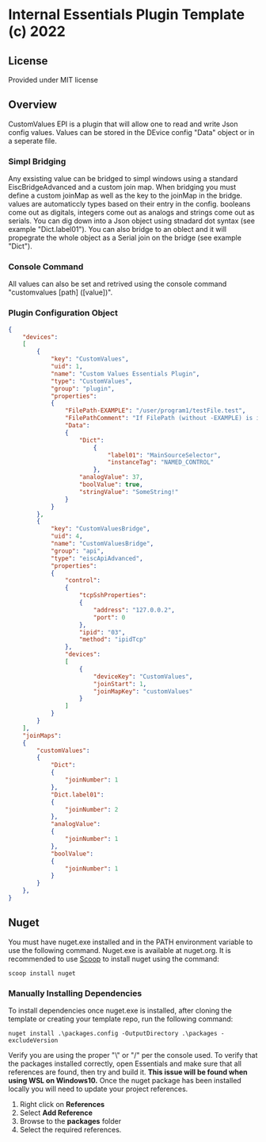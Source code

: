 # Internal Essentials Plugin Template (c) 2022

## License
Provided under MIT license

## Overview
CustomValues EPI is a plugin that will allow one to read and write Json config values. Values can be stored in the DEvice config "Data" object or in a seperate file.

### Simpl Bridging
Any exsisting value can be bridged to simpl windows using a standard EiscBridgeAdvanced and a custom join map. When bridging you must define a custom joinMap as well as the key to the joinMap in the bridge. values are automaticcly types based on their entry in the config. booleans come out as digitals, integers come out as analogs and strings come out as serials. You can dig down into a Json object using stnadard dot syntax (see example "Dict.label01"). You can also bridge to an oblect and it will propegrate the whole object as a Serial join on the bridge (see example "Dict").

### Console Command
All values can also be set and retrived using the console command "customvalues [path] ([value])".

### Plugin Configuration Object
```json
{
    "devices":
    [
        {
            "key": "CustomValues",
            "uid": 1,
            "name": "Custom Values Essentials Plugin",
            "type": "CustomValues",
            "group": "plugin",
            "properties":
            {
                "FilePath-EXAMPLE": "/user/program1/testFile.test",
                "FilePathComment": "If FilePath (without -EXAMPLE) is included it will be used and Data object below will be ignored",
                "Data":
                {
                    "Dict":
                        {
                            "label01": "MainSourceSelector",
                            "instanceTag": "NAMED_CONTROL"
                        },
                    "analogValue": 37,
                    "boolValue": true,
                    "stringValue": "SomeString!"
                }
            }
        },
        {
            "key": "CustomValuesBridge",
            "uid": 4,
            "name": "CustomValuesBridge",
            "group": "api",
            "type": "eiscApiAdvanced",
            "properties":
            {
                "control":
                {
                    "tcpSshProperties":
                    {
                        "address": "127.0.0.2",
                        "port": 0
                    },
                    "ipid": "03",
                    "method": "ipidTcp"
                },
                "devices":
                [
                    {
                        "deviceKey": "CustomValues",
                        "joinStart": 1,
                        "joinMapKey": "customValues"
                    }
                ]
            }
        }
    ],
    "joinMaps":
    {
        "customValues":
        {
            "Dict":
            {
                "joinNumber": 1
            },
            "Dict.label01":
            {
                "joinNumber": 2
            },
            "analogValue":
            {
                "joinNumber": 1
            },
            "boolValue":
            {
                "joinNumber": 1
            }
        }
    },
}
```

## Nuget
You must have nuget.exe installed and in the PATH environment variable to use the following command. Nuget.exe is available at nuget.org.  It is recommended to use [Scoop](https://scoop.sh/) to install nuget using the command:
```
scoop install nuget
```
### Manually Installing Dependencies
To install dependencies once nuget.exe is installed, after cloning the template or creating your template repo, run the following command:
```
nuget install .\packages.config -OutputDirectory .\packages -excludeVersion
```
Verify you are using the proper "\\" or "/" per the console used.  To verify that the packages installed correctly, open Essentials and make sure that all references are found, then try and build it.  **This issue will be found when using WSL on Windows10.**
Once the nuget package has been installed locally you will need to update your project references.
1. Right click on **References**
2. Select **Add Reference**
3. Browse to the **packages** folder
4. Select the required references.